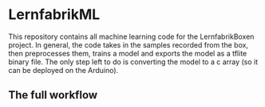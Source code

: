 # LernfabrikML

This repository contains all machine learning code for the LernfabrikBoxen project. In general, the code takes in the samples recorded from the box, then preprocesses them, trains a model and exports the model as a tflite binary file. The only step left to do is converting the model to a c array (so it can be deployed on the Arduino).

## The full workflow
